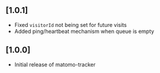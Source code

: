 ## [1.0.1]

* Fixed `visitorId` not being set for future visits
* Added ping/heartbeat mechanism when queue is empty

## [1.0.0]

* Initial release of matomo-tracker
